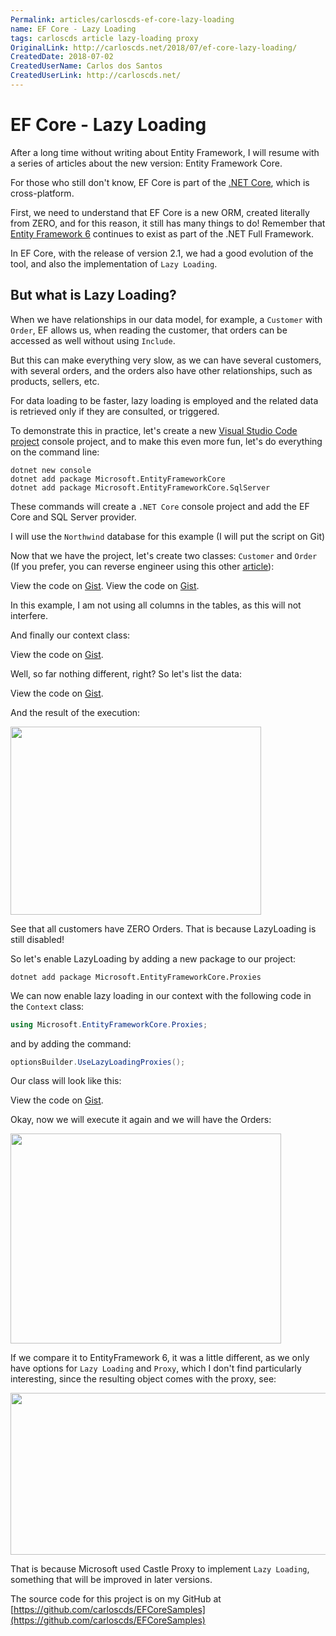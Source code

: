 ```yaml
---
Permalink: articles/carloscds-ef-core-lazy-loading
name: EF Core - Lazy Loading
tags: carloscds article lazy-loading proxy
OriginalLink: http://carloscds.net/2018/07/ef-core-lazy-loading/
CreatedDate: 2018-07-02
CreatedUserName: Carlos dos Santos
CreatedUserLink: http://carloscds.net/
---
```


# EF Core - Lazy Loading

After a long time without writing about Entity Framework, I will resume with a series of articles about the new version: Entity Framework Core.

For those who still don't know, EF Core is part of the [.NET Core](https://dotnet.microsoft.com/learn/dotnet/hello-world-tutorial/intro), which is cross-platform.

First, we need to understand that EF Core is a new ORM, created literally from ZERO, and for this reason, it still has many things to do! Remember that [Entity Framework 6](https://github.com/dotnet/ef6) continues to exist as part of the .NET Full Framework.

In EF Core, with the release of version 2.1, we had a good evolution of the tool, and also the implementation of `Lazy Loading`.

## But what is Lazy Loading?

When we have relationships in our data model, for example, a `Customer` with `Order`, EF allows us, when reading the customer, that orders can be accessed as well without using `Include`.

But this can make everything very slow, as we can have several customers, with several orders, and the orders also have other relationships, such as products, sellers, etc.

For data loading to be faster, lazy loading  is employed and the related data is retrieved only if they are consulted, or triggered.

To demonstrate this in practice, let's create a new [Visual Studio Code project](https://code.visualstudio.com/) console project, and to make this even more fun, let's do everything on the command line:

```dotnet-console
dotnet new console
dotnet add package Microsoft.EntityFrameworkCore
dotnet add package Microsoft.EntityFrameworkCore.SqlServer
```

These commands will create a `.NET Core` console project and add the EF Core and SQL Server provider.

I will use the `Northwind` database for this example (I will put the script on Git)

Now that we have the project, let's create two classes: `Customer` and `Order` (If you prefer, you can reverse engineer using this other [article](/articles/carloscds-ef-core-power-tools)):

<script src="https://gist.github.com/carloscds/5231b7e3e0a0c761f532c14db673adfe.js"></script><noscript>View the code on <a href="https://gist.github.com/carloscds/5231b7e3e0a0c761f532c14db673adfe">Gist</a>.</noscript>

<script src="https://gist.github.com/carloscds/0d29a804aaef7f42e44825d66ad5dcd7.js"></script><noscript>View the code on <a href="https://gist.github.com/carloscds/0d29a804aaef7f42e44825d66ad5dcd7">Gist</a>.</noscript>

In this example, I am not using all columns in the tables, as this will not interfere.

And finally our context class:

<script src="https://gist.github.com/carloscds/5089b9da487dc6b3204b1ce2ea85e59f.js"></script><noscript>View the code on <a href="https://gist.github.com/carloscds/5089b9da487dc6b3204b1ce2ea85e59f">Gist</a>.</noscript>

Well, so far nothing different, right? So let's list the data:

<script src="https://gist.github.com/carloscds/b1d42852493dd2f48e7fdaa8517247dd.js"></script><noscript>View the code on <a href="https://gist.github.com/carloscds/b1d42852493dd2f48e7fdaa8517247dd">Gist</a>.</noscript>

And the result of the execution:

<img src="http://carloscds.net/wp-content/uploads/2018/07/2018-07-02_13-02-17-300x225.png" width="401" height="301" />

See that all customers have ZERO Orders. That is because LazyLoading is still disabled!

So let's enable LazyLoading by adding a new package to our project:

```dotnet-console
dotnet add package Microsoft.EntityFrameworkCore.Proxies
```

We can now enable lazy loading in our context with the following code in the `Context` class:

```csharp
using Microsoft.EntityFrameworkCore.Proxies;
```

and by adding the command:

```csharp
optionsBuilder.UseLazyLoadingProxies();
```

Our class will look like this:

<script src="https://gist.github.com/carloscds/191a42fd6370b307798e5852e7f1db48.js"></script><noscript>View the code on <a href="https://gist.github.com/carloscds/191a42fd6370b307798e5852e7f1db48">Gist</a>.</noscript>

Okay, now we will execute it again and we will have the Orders:

<img src="http://carloscds.net/wp-content/uploads/2018/07/2018-07-02_13-14-39-300x233.png" width="433" height="336" />

If we compare it to EntityFramework 6, it was a little different, as we only have options for `Lazy Loading` and `Proxy`, which I don't find particularly interesting, since the resulting object comes with the proxy, see:

<img src="http://carloscds.net/wp-content/uploads/2018/07/2018-07-02_13-18-15-300x130.png" width="598" height="259" />

That is because Microsoft used Castle Proxy to implement `Lazy Loading`, something that will be improved in later versions.

The source code for this project is on my GitHub at [https://github.com/carloscds/EFCoreSamples](https://github.com/carloscds/EFCoreSamples)